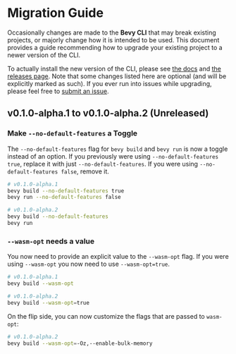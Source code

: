 # Migration Guide

Occasionally changes are made to the **Bevy CLI** that may break existing projects, or majorly change how it is intended to be used. This document provides a guide recommending how to upgrade your existing project to a newer version of the CLI.

To actually install the new version of the CLI, please see [the docs] and [the releases page]. Note that some changes listed here are optional (and will be explicitly marked as such). If you ever run into issues while upgrading, please feel free to [submit an issue].

[the docs]: https://thebevyflock.github.io/bevy_cli/cli/index.html
[the releases page]: https://github.com/TheBevyFlock/bevy_cli/releases
[submit an issue]: https://github.com/TheBevyFlock/bevy_cli/issues

## v0.1.0-alpha.1 to v0.1.0-alpha.2 (Unreleased)

### Make `--no-default-features` a Toggle

The `--no-default-features` flag for `bevy build` and `bevy run` is now a toggle instead of an option. If you previously were using `--no-default-features true`, replace it with just `--no-default-features`. If you were using `--no-default-features false`, remove it.

```sh
# v0.1.0-alpha.1
bevy build --no-default-features true
bevy run --no-default-features false

# v0.1.0-alpha.2
bevy build --no-default-features
bevy run
```

### `--wasm-opt` needs a value

You now need to provide an explicit value to the `--wasm-opt` flag.
If you were using `--wasm-opt` you now need to use `--wasm-opt=true`.

```sh
# v0.1.0-alpha.1
bevy build --wasm-opt

# v0.1.0-alpha.2
bevy build --wasm-opt=true
```

On the flip side, you can now customize the flags that are passed to `wasm-opt`:

```sh
# v0.1.0-alpha.2
bevy build --wasm-opt=-Oz,--enable-bulk-memory
```

